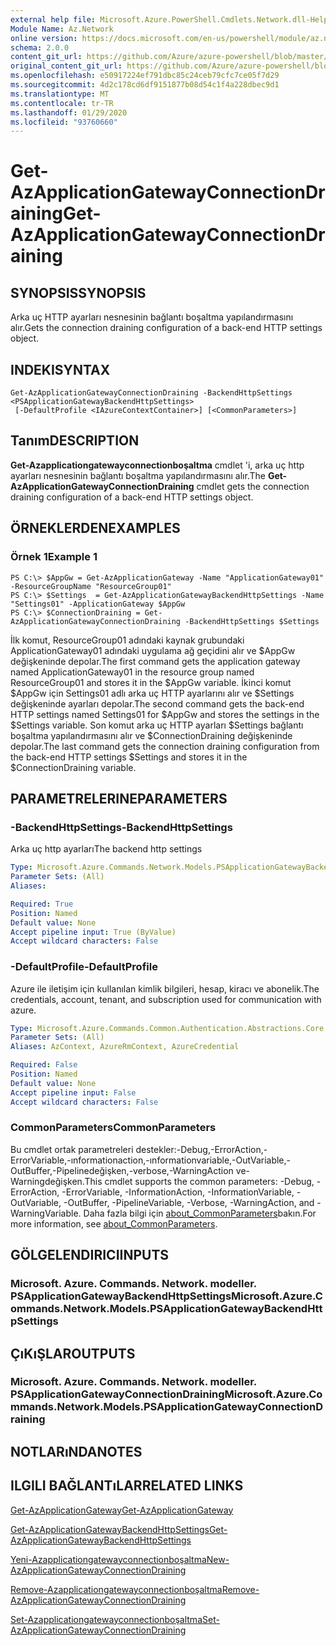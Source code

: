 ```yaml
---
external help file: Microsoft.Azure.PowerShell.Cmdlets.Network.dll-Help.xml
Module Name: Az.Network
online version: https://docs.microsoft.com/en-us/powershell/module/az.network/get-azapplicationgatewayconnectiondraining
schema: 2.0.0
content_git_url: https://github.com/Azure/azure-powershell/blob/master/src/Network/Network/help/Get-AzApplicationGatewayConnectionDraining.md
original_content_git_url: https://github.com/Azure/azure-powershell/blob/master/src/Network/Network/help/Get-AzApplicationGatewayConnectionDraining.md
ms.openlocfilehash: e50917224ef791dbc85c24ceb79cfc7ce05f7d29
ms.sourcegitcommit: 4d2c178cd6df9151877b08d54c1f4a228dbec9d1
ms.translationtype: MT
ms.contentlocale: tr-TR
ms.lasthandoff: 01/29/2020
ms.locfileid: "93760660"
---
```

# <span data-ttu-id="f7d5b-101">Get-AzApplicationGatewayConnectionDraining</span><span class="sxs-lookup"><span data-stu-id="f7d5b-101">Get-AzApplicationGatewayConnectionDraining</span></span>

## <span data-ttu-id="f7d5b-102">SYNOPSIS</span><span class="sxs-lookup"><span data-stu-id="f7d5b-102">SYNOPSIS</span></span>
<span data-ttu-id="f7d5b-103">Arka uç HTTP ayarları nesnesinin bağlantı boşaltma yapılandırmasını alır.</span><span class="sxs-lookup"><span data-stu-id="f7d5b-103">Gets the connection draining configuration of a back-end HTTP settings object.</span></span>

## <span data-ttu-id="f7d5b-104">INDEKI</span><span class="sxs-lookup"><span data-stu-id="f7d5b-104">SYNTAX</span></span>

```
Get-AzApplicationGatewayConnectionDraining -BackendHttpSettings <PSApplicationGatewayBackendHttpSettings>
 [-DefaultProfile <IAzureContextContainer>] [<CommonParameters>]
```

## <span data-ttu-id="f7d5b-105">Tanım</span><span class="sxs-lookup"><span data-stu-id="f7d5b-105">DESCRIPTION</span></span>
<span data-ttu-id="f7d5b-106">**Get-Azapplicationgatewayconnectionboşaltma** cmdlet 'i, arka uç http ayarları nesnesinin bağlantı boşaltma yapılandırmasını alır.</span><span class="sxs-lookup"><span data-stu-id="f7d5b-106">The **Get-AzApplicationGatewayConnectionDraining** cmdlet gets the connection draining configuration of a back-end HTTP settings object.</span></span>

## <span data-ttu-id="f7d5b-107">ÖRNEKLERDEN</span><span class="sxs-lookup"><span data-stu-id="f7d5b-107">EXAMPLES</span></span>

### <span data-ttu-id="f7d5b-108">Örnek 1</span><span class="sxs-lookup"><span data-stu-id="f7d5b-108">Example 1</span></span>
```
PS C:\> $AppGw = Get-AzApplicationGateway -Name "ApplicationGateway01" -ResourceGroupName "ResourceGroup01"
PS C:\> $Settings  = Get-AzApplicationGatewayBackendHttpSettings -Name "Settings01" -ApplicationGateway $AppGw
PS C:\> $ConnectionDraining = Get-AzApplicationGatewayConnectionDraining -BackendHttpSettings $Settings
```

<span data-ttu-id="f7d5b-109">İlk komut, ResourceGroup01 adındaki kaynak grubundaki ApplicationGateway01 adındaki uygulama ağ geçidini alır ve $AppGw değişkeninde depolar.</span><span class="sxs-lookup"><span data-stu-id="f7d5b-109">The first command gets the application gateway named ApplicationGateway01 in the resource group named ResourceGroup01 and stores it in the $AppGw variable.</span></span>
<span data-ttu-id="f7d5b-110">İkinci komut $AppGw için Settings01 adlı arka uç HTTP ayarlarını alır ve $Settings değişkeninde ayarları depolar.</span><span class="sxs-lookup"><span data-stu-id="f7d5b-110">The second command gets the back-end HTTP settings named Settings01 for $AppGw and stores the settings in the $Settings variable.</span></span>
<span data-ttu-id="f7d5b-111">Son komut arka uç HTTP ayarları $Settings bağlantı boşaltma yapılandırmasını alır ve $ConnectionDraining değişkeninde depolar.</span><span class="sxs-lookup"><span data-stu-id="f7d5b-111">The last command gets the connection draining configuration from the back-end HTTP settings $Settings and stores it in the $ConnectionDraining variable.</span></span>

## <span data-ttu-id="f7d5b-112">PARAMETRELERINE</span><span class="sxs-lookup"><span data-stu-id="f7d5b-112">PARAMETERS</span></span>

### <span data-ttu-id="f7d5b-113">-BackendHttpSettings</span><span class="sxs-lookup"><span data-stu-id="f7d5b-113">-BackendHttpSettings</span></span>
<span data-ttu-id="f7d5b-114">Arka uç http ayarları</span><span class="sxs-lookup"><span data-stu-id="f7d5b-114">The backend http settings</span></span>

```yaml
Type: Microsoft.Azure.Commands.Network.Models.PSApplicationGatewayBackendHttpSettings
Parameter Sets: (All)
Aliases:

Required: True
Position: Named
Default value: None
Accept pipeline input: True (ByValue)
Accept wildcard characters: False
```

### <span data-ttu-id="f7d5b-115">-DefaultProfile</span><span class="sxs-lookup"><span data-stu-id="f7d5b-115">-DefaultProfile</span></span>
<span data-ttu-id="f7d5b-116">Azure ile iletişim için kullanılan kimlik bilgileri, hesap, kiracı ve abonelik.</span><span class="sxs-lookup"><span data-stu-id="f7d5b-116">The credentials, account, tenant, and subscription used for communication with azure.</span></span>

```yaml
Type: Microsoft.Azure.Commands.Common.Authentication.Abstractions.Core.IAzureContextContainer
Parameter Sets: (All)
Aliases: AzContext, AzureRmContext, AzureCredential

Required: False
Position: Named
Default value: None
Accept pipeline input: False
Accept wildcard characters: False
```

### <span data-ttu-id="f7d5b-117">CommonParameters</span><span class="sxs-lookup"><span data-stu-id="f7d5b-117">CommonParameters</span></span>
<span data-ttu-id="f7d5b-118">Bu cmdlet ortak parametreleri destekler:-Debug,-ErrorAction,-ErrorVariable,-ınformationaction,-ınformationvariable,-OutVariable,-OutBuffer,-Pipelinedeğişken,-verbose,-WarningAction ve-Warningdeğişken.</span><span class="sxs-lookup"><span data-stu-id="f7d5b-118">This cmdlet supports the common parameters: -Debug, -ErrorAction, -ErrorVariable, -InformationAction, -InformationVariable, -OutVariable, -OutBuffer, -PipelineVariable, -Verbose, -WarningAction, and -WarningVariable.</span></span> <span data-ttu-id="f7d5b-119">Daha fazla bilgi için [about_CommonParameters](https://go.microsoft.com/fwlink/?LinkID=113216)bakın.</span><span class="sxs-lookup"><span data-stu-id="f7d5b-119">For more information, see [about_CommonParameters](https://go.microsoft.com/fwlink/?LinkID=113216).</span></span>

## <span data-ttu-id="f7d5b-120">GÖLGELENDIRICI</span><span class="sxs-lookup"><span data-stu-id="f7d5b-120">INPUTS</span></span>

### <span data-ttu-id="f7d5b-121">Microsoft. Azure. Commands. Network. modeller. PSApplicationGatewayBackendHttpSettings</span><span class="sxs-lookup"><span data-stu-id="f7d5b-121">Microsoft.Azure.Commands.Network.Models.PSApplicationGatewayBackendHttpSettings</span></span>

## <span data-ttu-id="f7d5b-122">ÇıKıŞLAR</span><span class="sxs-lookup"><span data-stu-id="f7d5b-122">OUTPUTS</span></span>

### <span data-ttu-id="f7d5b-123">Microsoft. Azure. Commands. Network. modeller. PSApplicationGatewayConnectionDraining</span><span class="sxs-lookup"><span data-stu-id="f7d5b-123">Microsoft.Azure.Commands.Network.Models.PSApplicationGatewayConnectionDraining</span></span>

## <span data-ttu-id="f7d5b-124">NOTLARıNDA</span><span class="sxs-lookup"><span data-stu-id="f7d5b-124">NOTES</span></span>

## <span data-ttu-id="f7d5b-125">ILGILI BAĞLANTıLAR</span><span class="sxs-lookup"><span data-stu-id="f7d5b-125">RELATED LINKS</span></span>

[<span data-ttu-id="f7d5b-126">Get-AzApplicationGateway</span><span class="sxs-lookup"><span data-stu-id="f7d5b-126">Get-AzApplicationGateway</span></span>](./Get-AzApplicationGateway.md)

[<span data-ttu-id="f7d5b-127">Get-AzApplicationGatewayBackendHttpSettings</span><span class="sxs-lookup"><span data-stu-id="f7d5b-127">Get-AzApplicationGatewayBackendHttpSettings</span></span>](./Get-AzApplicationGatewayBackendHttpSettings.md)

[<span data-ttu-id="f7d5b-128">Yeni-Azapplicationgatewayconnectionboşaltma</span><span class="sxs-lookup"><span data-stu-id="f7d5b-128">New-AzApplicationGatewayConnectionDraining</span></span>](./New-AzApplicationGatewayConnectionDraining.md)

[<span data-ttu-id="f7d5b-129">Remove-Azapplicationgatewayconnectionboşaltma</span><span class="sxs-lookup"><span data-stu-id="f7d5b-129">Remove-AzApplicationGatewayConnectionDraining</span></span>](./Remove-AzApplicationGatewayConnectionDraining.md)

[<span data-ttu-id="f7d5b-130">Set-Azapplicationgatewayconnectionboşaltma</span><span class="sxs-lookup"><span data-stu-id="f7d5b-130">Set-AzApplicationGatewayConnectionDraining</span></span>](./Set-AzApplicationGatewayConnectionDraining.md)
